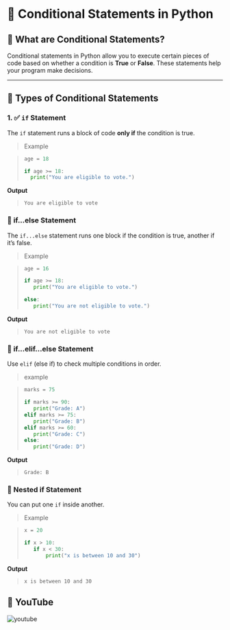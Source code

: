 # 🔀 Conditional Statements in Python

## 🧠 What are Conditional Statements?

Conditional statements in Python allow you to execute certain pieces of code based on whether a condition is **True** or **False**. These statements help your program make decisions.

---

## 🧩 Types of Conditional Statements

### 1. ✅ `if` Statement

The `if` statement runs a block of code **only if** the condition is true.

> Example

>```python
>age = 18
>
>if age >= 18:
>   print("You are eligible to vote.") 
>```

**Output**

>```
> You are eligible to vote
>```
### 🔁 if...else Statement 
The `if...else` statement runs one block if the condition is true, another if it’s false.

> Example

>```python
>age = 16
>
>if age >= 18:
>    print("You are eligible to vote.")
>
>else:
>    print("You are not eligible to vote.")    
>```

**Output**

>```
> You are not eligible to vote
>```
### 🔄 if...elif...else Statement
Use `elif` (else if) to check multiple conditions in order.

> example

>```python
>marks = 75
>
>if marks >= 90:
>    print("Grade: A")
>elif marks >= 75:
>    print("Grade: B")
>elif marks >= 60:
>    print("Grade: C")
>else:
>    print("Grade: D")  
>```

**Output**

>```
> Grade: B
>```
### 🔁 Nested if Statement
You can put one `if` inside another.

> Example

>```python
>x = 20
>
>if x > 10:
>    if x < 30:
>        print("x is between 10 and 30")
>```

**Output**

>```
> x is between 10 and 30
>```

## 🎥 YouTube

![youtube]()

